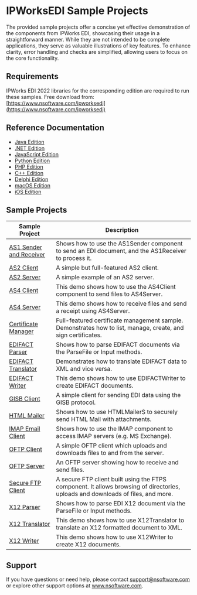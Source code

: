 # IPWorksEDI Sample Projects
The provided sample projects offer a concise yet effective demonstration of the components from IPWorks EDI, showcasing their usage in a straightforward manner. While they are not intended to be complete applications, they serve as valuable illustrations of key features. To enhance clarity, error handling and checks are simplified, allowing users to focus on the core functionality.

## Requirements
IPWorks EDI 2022 libraries for the corresponding edition are required to run these samples.  Free download from: [https://www.nsoftware.com/ipworksedi](https://www.nsoftware.com/ipworksedi)

## Reference Documentation
* [Java Edition](https://cdn.nsoftware.com/help/BEH/java/)
* [.NET Edition](https://cdn.nsoftware.com/help/BEH/cs/)
* [JavaScript Edition](https://cdn.nsoftware.com/help/BEH/js/)
* [Python Edition](https://cdn.nsoftware.com/help/BEH/py/)
* [PHP Edition](https://cdn.nsoftware.com/help/BEH/php/)
* [C++ Edition](https://cdn.nsoftware.com/help/BEH/cpp/)
* [Delphi Edition](https://cdn.nsoftware.com/help/BEH/dlp/)
* [macOS Edition](https://cdn.nsoftware.com/help/BEH/mac/)
* [iOS Edition](https://cdn.nsoftware.com/help/BEH/mac/)

## Sample Projects
| Sample Project | Description |
| --- | --- |
| [AS1 Sender and Receiver](./IPWorks%20EDI%20Samples/AS1%20Sender%20and%20Receiver) | Shows how to use the AS1Sender component to send an EDI document, and the AS1Receiver to process it. |
| [AS2 Client](./IPWorks%20EDI%20Samples/AS2%20Client) | A simple but full-featured AS2 client. |
| [AS2 Server](./IPWorks%20EDI%20Samples/AS2%20Server) | A simple example of an AS2 server. |
| [AS4 Client](./IPWorks%20EDI%20Samples/AS4%20Client) | This demo shows how to use the AS4Client component to send files to AS4Server. |
| [AS4 Server](./IPWorks%20EDI%20Samples/AS4%20Server) | This demo shows how to receive files and send a receipt using AS4Server. |
| [Certificate Manager](./IPWorks%20EDI%20Samples/Certificate%20Manager) | Full-featured certificate management sample.  Demonstrates how to list, manage, create, and sign certificates. |
| [EDIFACT Parser](./IPWorks%20EDI%20Samples/EDIFACT%20Parser) | Shows how to parse EDIFACT documents via the ParseFile or Input methods. |
| [EDIFACT Translator](./IPWorks%20EDI%20Samples/EDIFACT%20Translator) | Demonstrates how to translate EDIFACT data to XML and vice versa. |
| [EDIFACT Writer](./IPWorks%20EDI%20Samples/EDIFACT%20Writer) | This demo shows how to use EDIFACTWriter to create EDIFACT documents. |
| [GISB Client](./IPWorks%20EDI%20Samples/GISB%20Client) | A simple client for sending EDI data using the GISB protocol. |
| [HTML Mailer](./IPWorks%20EDI%20Samples/HTML%20Mailer) | Shows how to use HTMLMailerS to securely send HTML Mail with attachments. |
| [IMAP Email Client](./IPWorks%20EDI%20Samples/IMAP%20Email%20Client) | Shows how to use the IMAP component to access IMAP servers (e.g. MS Exchange). |
| [OFTP Client](./IPWorks%20EDI%20Samples/OFTP%20Client) | A simple OFTP client which uploads and downloads files to and from the server. |
| [OFTP Server](./IPWorks%20EDI%20Samples/OFTP%20Server) | An OFTP server showing how to receive and send files. |
| [Secure FTP Client](./IPWorks%20EDI%20Samples/Secure%20FTP%20Client) | A secure FTP client built using the FTPS component. It allows browsing of directories, uploads and downloads of files, and more. |
| [X12 Parser](./IPWorks%20EDI%20Samples/X12%20Parser) | Shows how to parse EDI X12 document via the ParseFile or Input methods. |
| [X12 Translator](./IPWorks%20EDI%20Samples/X12%20Translator) | This demo shows how to use X12Translator to translate an X12 formatted document to XML. |
| [X12 Writer](./IPWorks%20EDI%20Samples/X12%20Writer) | This demo shows how to use X12Writer to create X12 documents. |

## Support
If you have questions or need help, please contact support@nsoftware.com or explore other support options 
at www.nsoftware.com.
